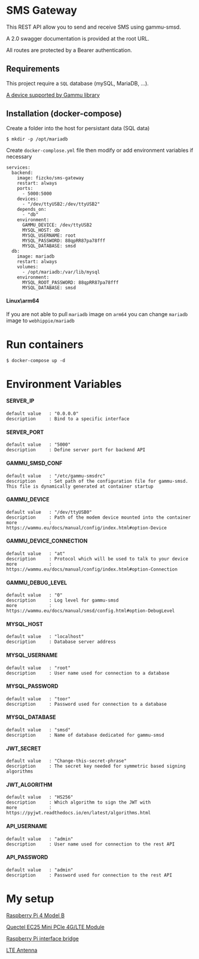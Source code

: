 # SMS Gateway

This REST API allow you to send and receive SMS using gammu-smsd.

A 2.0 swagger documentation is provided at the root URL.

All routes are protected by a Bearer authentication.

## Requirements

This project require a `SQL` database (mySQL, MariaDB, ...).

[A device supported by Gammu library](https://wammu.eu/phones/)

## Installation (docker-compose)

Create a folder into the host for persistant data (SQL data)

    $ mkdir -p /opt/mariadb

Create `docker-complose.yml` file then modify or add environment variables if necessary
```
services:
  backend:
    image: fizcko/sms-gateway
    restart: always
    ports:
      - 5000:5000
    devices:
      - "/dev/ttyUSB2:/dev/ttyUSB2"
    depends_on:
      - "db"
    environment:
      GAMMU_DEVICE: /dev/ttyUSB2
      MYSQL_HOST: db
      MYSQL_USERNAME: root
      MYSQL_PASSWORD: 88qpRR87pa78fff
      MYSQL_DATABASE: smsd
  db:
    image: mariadb
    restart: always
    volumes:
      - /opt/mariadb:/var/lib/mysql
    environment:
      MYSQL_ROOT_PASSWORD: 88qpRR87pa78fff
      MYSQL_DATABASE: smsd
```

#### Linux\arm64

If you are not able to pull `mariadb` image on `arm64` you can change `mariadb` image to `webhippie/mariadb`


# Run containers
```
$ docker-compose up -d
```

# Environment Variables

#### SERVER_IP
    default value   : "0.0.0.0"
    description     : Bind to a specific interface

#### SERVER_PORT
    default value   : "5000"
    description     : Define server port for backend API

#### GAMMU_SMSD_CONF
    default value   : "/etc/gammu-smsdrc"
    description     : Set path of the configuration file for gammu-smsd. This file is dynamically generated at container startup

#### GAMMU_DEVICE
    default value   : "/dev/ttyUSB0"
    description     : Path of the modem device mounted into the container
    more            : https://wammu.eu/docs/manual/config/index.html#option-Device

#### GAMMU_DEVICE_CONNECTION
    default value   : "at"
    description     : Protocol which will be used to talk to your device
    more            : https://wammu.eu/docs/manual/config/index.html#option-Connection

#### GAMMU_DEBUG_LEVEL
    default value   : "0"
    description     : Log level for gammu-smsd
    more            : https://wammu.eu/docs/manual/smsd/config.html#option-DebugLevel

#### MYSQL_HOST
    default value   : "localhost"
    description     : Database server address

#### MYSQL_USERNAME
    default value   : "root"
    description     : User name used for connection to a database

#### MYSQL_PASSWORD
    default value   : "toor"
    description     : Password used for connection to a database

#### MYSQL_DATABASE
    default value   : "smsd"
    description     : Name of database dedicated for gammu-smsd

#### JWT_SECRET
    default value   : "Change-this-secret-phrase"
    description     : The secret key needed for symmetric based signing algorithms

#### JWT_ALGORITHM
    default value   : "HS256"
    description     : Which algorithm to sign the JWT with
    more            : https://pyjwt.readthedocs.io/en/latest/algorithms.html

#### API_USERNAME
    default value   : "admin"
    description     : User name used for connection to the rest API

#### API_PASSWORD
    default value   : "admin"
    description     : Password used for connection to the rest API


# My setup

[Raspberry Pi 4 Model B](https://www.raspberrypi.org/products/raspberry-pi-4-model-b/)

[Quectel EC25 Mini PCle 4G/LTE Module](https://sixfab.com/product/quectel-ec25-mini-pcle-4glte-module/)

[Raspberry Pi interface bridge](https://sixfab.com/product/raspberry-pi-3g-4glte-base-shield-v2/)

[LTE Antenna](https://sixfab.com/product/lte-main-diversity-dual-u-fl-antenna-100mm/)
